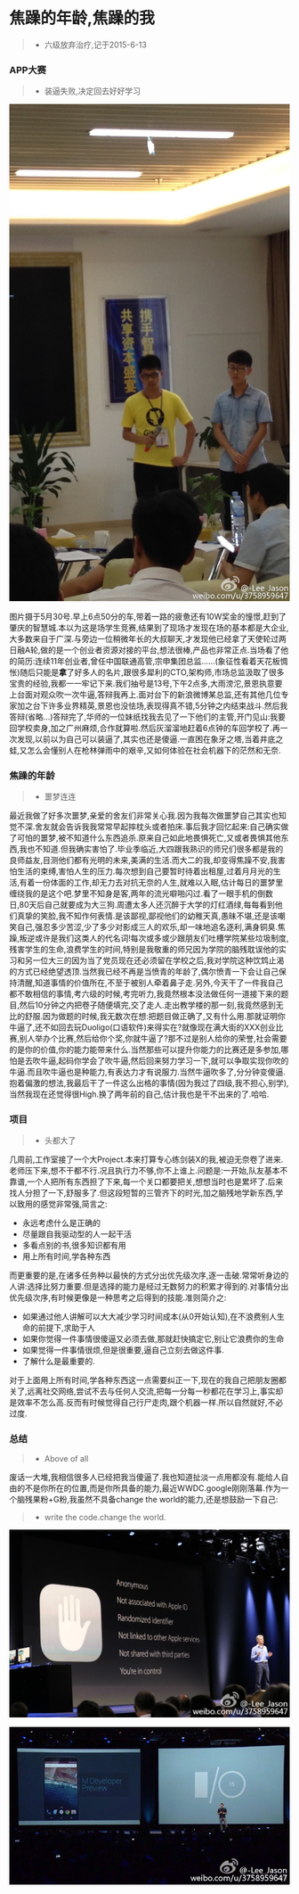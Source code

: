 # 焦躁的年龄,焦躁的我
>* 六级放弃治疗,记于2015-6-13


### APP大赛
>* 装逼失败,决定回去好好学习

![APP大赛](appmatch.jpg)

图片摄于5月30号.早上6点50分的车,带着一路的疲惫还有10W奖金的憧憬,赶到了肇庆的智慧城.本以为这是场学生竞赛,结果到了现场才发现在场的基本都是大企业,大多数来自于广深.与旁边一位稍微年长的大叔聊天,才发现他已经拿了天使轮过两日融A轮,做的是一个创业者资源对接的平台,想法很棒,产品也非常正点.当场看了他的简历:连续11年创业者,曾任中国联通高管,宗申集团总监......(象征性看着天花板惆怅)随后只能是**拿**了好多人的名片,跟很多犀利的CTO,架构师,市场总监汲取了很多宝贵的经验,我都一一牢记下来.我们抽号是13号,下午2点多,大雨滂沱,景恩执意要上台面对观众吹一次牛逼,答辩我再上.面对台下的新浪微博某总监,还有其他几位专家加之台下许多业界精英,景恩也没怯场,表现得真不错,5分钟之内结束战斗.然后我答辩(省略...)答辩完了,华师的一位妹纸找我去见了一下他们的主管,开门见山:我要回学校卖身,加之广州麻烦,合作就算啦.然后灰溜溜地赶着6点钟的车回学校了.再一次发现,以前以为自己可以装逼了,其实也还是傻逼.一直困在象牙之塔,当着井底之蛙,又怎么会懂别人在枪林弹雨中的艰辛,又如何体验在社会机器下的茫然和无奈.


### 焦躁的年龄
>* 噩梦连连

最近我做了好多次噩梦,亲爱的舍友们非常关心我.因为我每次做噩梦自己其实也知觉不深.舍友就会告诉我我常常早起摔枕头或者拍床.事后我才回忆起来:自己确实做了可怕的噩梦,被不知道什么东西追杀.原来自己如此地畏惧死亡,又或者畏惧其他东西,我也不知道.但我确实害怕了.毕业季临近,大四跟我熟识的师兄们很多都是我的良师益友,目测他们都有光明的未来,美满的生活.而大二的我,却变得焦躁不安,我害怕生活的束缚,害怕人生的压力.每次想到自己要暂时待着出租屋,过着月月光的生活,有着一份体面的工作,却无力去对抗无奈的人生,就难以入眠,估计每日的噩梦里缠绕我的是这个吧.梦里不知身是客,两年的流光噼啪闪过.看了一眼手机的倒数日,80天后自己就要成为大三狗.周遭太多人还沉醉于大学的灯红酒绿,每每看到他们真挚的笑脸,我不知作何表情.是该鄙视,鄙视他们的幼稚天真,愚昧不堪,还是该嘲笑自己,强忍多少苦涩,少了多少对影成三人的欢乐,却一味地追名逐利,满身铜臭.焦躁,叛逆或许是我们这类人的代名词!每次或多或少跟朋友们吐槽学院某些垃圾制度,残害学生的生命,浪费学生的时间,特别是我敬重的师兄因为学院的脑残耽误他的实习和另一位大三的因为当了党员现在还必须留在学校之后,我对学院这种饮鸩止渴的方式已经绝望透顶.当然我已经不再是当愤青的年龄了,偶尔愤青一下会让自己保持清醒,知道事情的价值所在,不至于被别人牵着鼻子走.另外,今天干了一件我自己都不敢相信的事情,考六级的时候,考完听力,我竟然根本没法做任何一道接下来的题目,然后10分钟之内把卷子随便填完,交了走人.走出教学楼的那一刻,我竟然感到无比的舒服.因为做题的时候,我无数次在想:把题目做正确了,又有什么用.那就证明你牛逼了,还不如回去玩Duoligo(口语软件)来得实在?就像现在满大街的XXX创业比赛,别人举办个比赛,然后给你个奖,你就牛逼了?那不过是别人给你的荣誉,社会需要的是你的价值,你的能力能带来什么.当然那些可以提升你能力的比赛还是多参加,哪怕是去吹牛逼,起码你学会了吹牛逼,然后回来努力学习一下,就可以争取实现你吹的牛逼.而且吹牛逼也是种能力,有表达力才有说服力.当然牛逼吹多了,分分钟变傻逼.抱着偏激的想法,我最后干了一件这么出格的事情(因为我过了四级,我不担心,别学),当然我现在还觉得很High.换了两年前的自己,估计我也是干不出来的了.哈哈.


### 项目
>* 头都大了

几周前,工作室接了一个大Project.本来打算专心练剑装X的我,被迫无奈卷了进来.老师压下来,想不干都不行.况且执行力不够,你不上谁上.问题是:一开始,队友基本不靠谱,一个人把所有东西担了下来,每一个关口都要把关,想想当时也是累坏了.后来找人分担了一下,舒服多了.但这段短暂的三管齐下的时光,加之脑残地学新东西,学以致用的感觉非常强,简言之:

- 永远考虑什么是正确的
- 尽量跟自我驱动型的人一起干活
- 多看点别的书,很多知识都有用
- 用上所有时间,学各种东西

而更重要的是,在诸多任务种以最快的方式分出优先级次序,逐一击破.常常听身边的人讲:选择比努力重要.但是选择的能力是经过无数努力的积累才得到的.对事情分出优先级次序,有时候更像是一种思考之后得到的技能.准则简介之:

- 如果通过他人讲解可以大大减少学习时间成本(从0开始认知),在不浪费别人生命的前提下,求助于人
- 如果你觉得一件事情很傻逼又必须去做,那就赶快搞定它,别让它浪费你的生命
- 如果觉得一件事情很烦,但是很重要,逼自己立刻去做这件事.
- 了解什么是最重要的.

对于上面用上所有时间,学各种东西这一点需要纠正一下,现在的我自己把朋友圈都关了,远离社交网络,尝试不去与任何人交流,把每一分每一秒都花在学习上,事实却是效率不怎么高.反而有时候觉得自己行尸走肉,跟个机器一样.所以自然就好,不必过度.



### 总结
>* Above of all

废话一大堆,我相信很多人已经把我当傻逼了.我也知道扯淡一点用都没有.能给人自由的不是你所在的位置,而是你所具备的能力,最近WWDC.google刚刚落幕.作为一个脑残果粉+G粉,我虽然不具备change the world的能力,还是想鼓励一下自己:
    
>* write the code.change the world.

![wwdc](wwdc.jpg)

![googleio](googleio.jpg)

    






